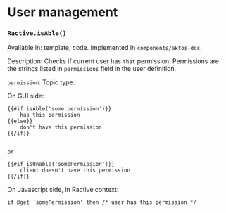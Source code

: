 # User management

### `Ractive.isAble()`

Available in: template, code. Implemented in `components/aktos-dcs`.

Description: Checks if current user has `that` permission. Permissions are the strings listed in `permissions` field in the user definition.


 `permission`: Topic type.

On GUI side:

    {{#if isAble('some.permission')}}
        has this permission
    {{else}}
        don't have this permission
    {{/if}}


    or

    {{#if isUnable('somePermission')}}
        client doesn't have this permission
    {{/if}}


On Javascript side, in Ractive context:

    if @get 'somePermission' then /* user has this permission */